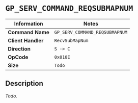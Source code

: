 # `GP_SERV_COMMAND_REQSUBMAPNUM`

| Information               | Notes |
|---                        |---    |
| **Command Name**          | `GP_SERV_COMMAND_REQSUBMAPNUM` |
| **Client Handler**        | `RecvSubMapNum` |
| **Direction**             | `S -> C` |
| **OpCode**                | `0x010E` |
| **Size**                  | `Todo` |

## Description

_Todo._
